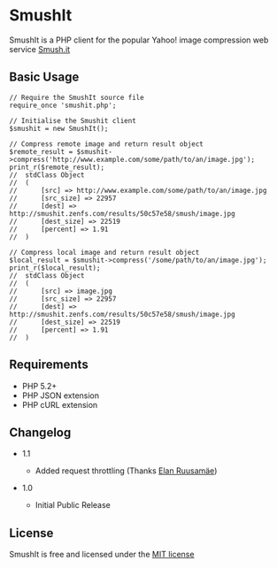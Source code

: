 SmushIt
==========

SmushIt is a PHP client for the popular Yahoo! image compression web service [Smush.it](http://www.smushit.com/ysmush.it/)

Basic Usage
-----------

	// Require the SmushIt source file
	require_once 'smushit.php';

	// Initialise the Smushit client
	$smushit = new SmushIt();

	// Compress remote image and return result object
	$remote_result = $smushit->compress('http://www.example.com/some/path/to/an/image.jpg');
	print_r($remote_result);
	//	stdClass Object
	//	(
	//		[src] => http://www.example.com/some/path/to/an/image.jpg
	//		[src_size] => 22957
	//		[dest] => http://smushit.zenfs.com/results/50c57e58/smush/image.jpg
	//		[dest_size] => 22519
	//		[percent] => 1.91
	//	)

	// Compress local image and return result object
	$local_result = $smushit->compress('/some/path/to/an/image.jpg');
	print_r($local_result);
	//	stdClass Object
	//	(
	//		[src] => image.jpg
	//		[src_size] => 22957
	//		[dest] => http://smushit.zenfs.com/results/50c57e58/smush/image.jpg
	//		[dest_size] => 22519
	//		[percent] => 1.91
	//	)



Requirements
------------

 - PHP 5.2+
 - PHP JSON extension
 - PHP cURL extension

Changelog
---------

- 1.1
  - Added request throttling (Thanks [Elan Ruusamäe](https://github.com/glensc))

- 1.0
  - Initial Public Release

License
-------

SmushIt is free and licensed under the [MIT license](http://davgothic.com/mit-license/)